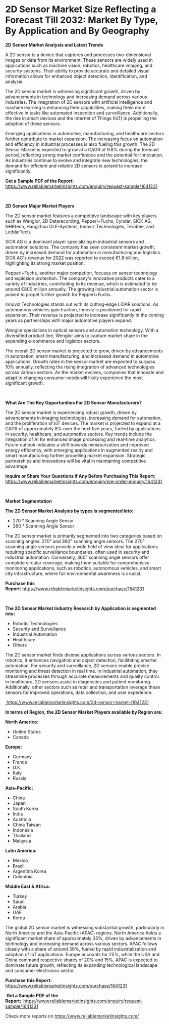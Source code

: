 <p><h1>2D Sensor Market Size Reflecting a Forecast Till 2032: Market By Type, By Application and By Geography</h1></p><p><strong>2D Sensor Market Analysis and Latest Trends</strong></p>
<p><p>A 2D sensor is a device that captures and processes two-dimensional images or data from its environment. These sensors are widely used in applications such as machine vision, robotics, healthcare imaging, and security systems. Their ability to provide accurate and detailed visual information allows for enhanced object detection, identification, and analysis.</p><p>The 2D sensor market is witnessing significant growth, driven by advancements in technology and increasing demand across various industries. The integration of 2D sensors with artificial intelligence and machine learning is enhancing their capabilities, making them more effective in tasks like automated inspection and surveillance. Additionally, the rise in smart devices and the Internet of Things (IoT) is propelling the adoption of these sensors.</p><p>Emerging applications in automotive, manufacturing, and healthcare sectors further contribute to market expansion. The increasing focus on automation and efficiency in industrial processes is also fueling this growth. The 2D Sensor Market is expected to grow at a CAGR of 9.8% during the forecast period, reflecting strong market confidence and the potential for innovation. As industries continue to evolve and integrate new technologies, the demand for efficient and reliable 2D sensors is poised to increase significantly.</p></p>
<p><strong>Get a Sample PDF of the Report:&nbsp;</strong> <a href="https://www.reliablemarketinsights.com/enquiry/request-sample/1641231?utm_campaign=3005&utm_medium=2&utm_source=Github&utm_content=ia&utm_term=06042025&utm_id=2d-sensor">https://www.reliablemarketinsights.com/enquiry/request-sample/1641231</a></p>
<p>&nbsp;</p>
<p><strong>2D Sensor Major Market Players</strong></p>
<p><p>The 2D sensor market features a competitive landscape with key players such as Wenglor, 2D Datarecording, Pepperl+Fuchs, Cyndar, SICK AG, NHKtech, Hangzhou OLE-Systems, Innoviz Technologies, Terabee, and LeddarTech. </p><p>SICK AG is a dominant player specializing in industrial sensors and automation solutions. The company has seen consistent market growth, driven by increased demand for automation in manufacturing and logistics. SICK AG's revenue for 2022 was reported to exceed €1.8 billion, highlighting its strong market position.</p><p>Pepperl+Fuchs, another major competitor, focuses on sensor technology and explosion protection. The company's innovative products cater to a variety of industries, contributing to its revenue, which is estimated to be around €800 million annually. The growing industrial automation sector is poised to propel further growth for Pepperl+Fuchs.</p><p>Innoviz Technologies stands out with its cutting-edge LiDAR solutions. As autonomous vehicles gain traction, Innoviz is positioned for rapid expansion. Their revenue is projected to increase significantly in the coming years as partnerships with major automotive players expand.</p><p>Wenglor specializes in optical sensors and automation technology. With a diversified product line, Wenglor aims to capture market share in the expanding e-commerce and logistics sectors.</p><p>The overall 2D sensor market is projected to grow, driven by advancements in automation, smart manufacturing, and increased demand in automotive applications. Growth rates in the sensor market are expected to surpass 10% annually, reflecting the rising integration of advanced technologies across various sectors. As the market evolves, companies that innovate and adapt to changing consumer needs will likely experience the most significant growth.</p></p>
<p>&nbsp;</p>
<p><strong>What Are The Key Opportunities For 2D Sensor Manufacturers?</strong></p>
<p><p>The 2D sensor market is experiencing robust growth, driven by advancements in imaging technologies, increasing demand for automation, and the proliferation of IoT devices. The market is projected to expand at a CAGR of approximately 8% over the next five years, fueled by applications in security, healthcare, and automotive sectors. Key trends include the integration of AI for enhanced image processing and real-time analytics. Future outlook indicates a shift towards miniaturization and improved energy efficiency, with emerging applications in augmented reality and smart manufacturing further propelling market expansion. Strategic partnerships and innovations will be vital in maintaining competitive advantage.</p></p>
<p><strong>Inquire or Share Your Questions If Any Before Purchasing This Report:</strong> <a href="https://www.reliablemarketinsights.com/enquiry/pre-order-enquiry/1641231?utm_campaign=3005&utm_medium=2&utm_source=Github&utm_content=ia&utm_term=06042025&utm_id=2d-sensor">https://www.reliablemarketinsights.com/enquiry/pre-order-enquiry/1641231</a></p>
<p>&nbsp;</p>
<p><strong>Market Segmentation</strong></p>
<p><strong>The 2D Sensor Market Analysis by types is segmented into:</strong></p>
<p><ul><li>270 ° Scanning Angle Sensor</li><li>360 ° Scanning Angle Sensor</li></ul></p>
<p><p>The 2D sensor market is primarily segmented into two categories based on scanning angles: 270° and 360° scanning angle sensors. The 270° scanning angle sensors provide a wide field of view ideal for applications requiring specific surveillance boundaries, often used in security and industrial automation. Conversely, 360° scanning angle sensors offer complete circular coverage, making them suitable for comprehensive monitoring applications, such as robotics, autonomous vehicles, and smart city infrastructure, where full environmental awareness is crucial.</p></p>
<p><strong>Purchase this Report:&nbsp;</strong><a href="https://www.reliablemarketinsights.com/purchase/1641231?utm_campaign=3005&utm_medium=2&utm_source=Github&utm_content=ia&utm_term=06042025&utm_id=2d-sensor">https://www.reliablemarketinsights.com/purchase/1641231</a></p>
<p>&nbsp;</p>
<p><strong>The 2D Sensor Market Industry Research by Application is segmented into:</strong></p>
<p><ul><li>Robotic Technologies</li><li>Security and Surveillance</li><li>Industrial Automation</li><li>Healthcare</li><li>Others</li></ul></p>
<p><p>The 2D sensor market finds diverse applications across various sectors. In robotics, it enhances navigation and object detection, facilitating smarter automation. For security and surveillance, 2D sensors enable precise monitoring and threat detection in real time. In industrial automation, they streamline processes through accurate measurements and quality control. In healthcare, 2D sensors assist in diagnostics and patient monitoring. Additionally, other sectors such as retail and transportation leverage these sensors for improved operations, data collection, and user experience.</p></p>
<p><a href="https://www.reliablemarketinsights.com/2d-sensor-market-r1641231?utm_campaign=3005&utm_medium=2&utm_source=Github&utm_content=ia&utm_term=06042025&utm_id=2d-sensor">&nbsp;https://www.reliablemarketinsights.com/2d-sensor-market-r1641231</a></p>
<p><strong>In terms of Region, the 2D Sensor Market Players available by Region are:</strong></p>
<p>
    <p> <strong> North America: </strong>
        <ul>
            <li>United States</li>
            <li>Canada</li>
        </ul>
        </p> 
    <p> <strong> Europe: </strong>
        <ul>
            <li>Germany</li>
            <li>France</li>
            <li>U.K.</li>
            <li>Italy</li>
            <li>Russia</li>
        </ul>
        </p> 
    <p> <strong> Asia-Pacific: </strong>
        <ul>
            <li>China</li>
            <li>Japan</li>
            <li>South Korea</li>
            <li>India</li>
            <li>Australia</li>
            <li>China Taiwan</li>
            <li>Indonesia</li>
            <li>Thailand</li>
            <li>Malaysia</li>
        </ul>
        </p> 
    <p> <strong> Latin America: </strong>
        <ul>
            <li>Mexico</li>
            <li>Brazil</li>
            <li>Argentina Korea</li>
            <li>Colombia</li>
        </ul>
        </p> 
    <p> <strong> Middle East & Africa: </strong>
        <ul>
            <li>Turkey</li>
            <li>Saudi</li>
            <li>Arabia</li>
            <li>UAE</li>
            <li>Korea</li>
        </ul>
    </p>
    </p>
<p><p>The global 2D sensor market is witnessing substantial growth, particularly in North America and the Asia-Pacific (APAC) regions. North America holds a significant market share of approximately 35%, driven by advancements in technology and increasing demand across various sectors. APAC follows closely with a share of around 30%, fueled by rapid industrialization and adoption of IoT applications. Europe accounts for 25%, while the USA and China command respective shares of 20% and 15%. APAC is expected to dominate future growth, reflecting its expanding technological landscape and consumer electronics sector.</p></p>
<p><strong>Purchase this Report: </strong><a href="https://www.reliablemarketinsights.com/purchase/1641231?utm_campaign=3005&utm_medium=2&utm_source=Github&utm_content=ia&utm_term=06042025&utm_id=2d-sensor">https://www.reliablemarketinsights.com/purchase/1641231</a></p>
<p>&nbsp;<strong>Get a Sample PDF of the Report:&nbsp;&nbsp;</strong><a href="https://www.reliablemarketinsights.com/enquiry/request-sample/1641231?utm_campaign=3005&utm_medium=2&utm_source=Github&utm_content=ia&utm_term=06042025&utm_id=2d-sensor">https://www.reliablemarketinsights.com/enquiry/request-sample/1641231</a></p>
<p><strong></strong></p>
<p>Check more reports on <a href="https://www.reliablemarketinsights.com/?utm_campaign=3005&utm_medium=2&utm_source=Github&utm_content=ia&utm_term=06042025&utm_id=2d-sensor">https://www.reliablemarketinsights.com/</a></p>